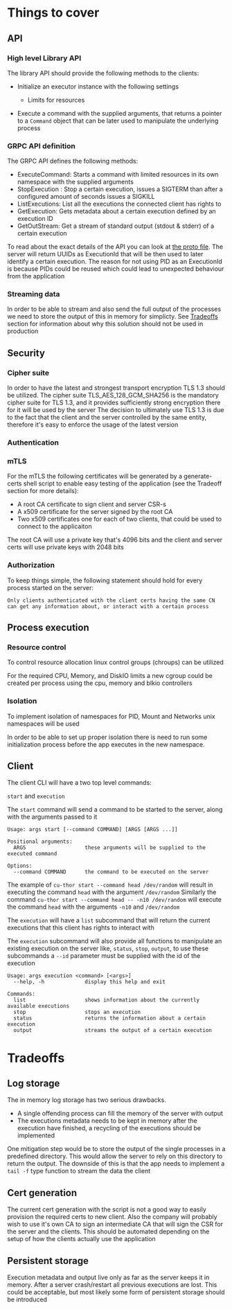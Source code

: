 # Things to cover

## API

### High level Library API

The library API should provide the following methods to the clients:

* Initialize an executor instance with the following settings
  * Limits for resources
    

* Execute a command with the supplied arguments, that returns a pointer to a `Command` object that can be later used to manipulate the underlying process

### GRPC API definition

The GRPC API defines the following methods:

* ExecuteCommand: Starts a command with limited resources in its own namespace with the supplied arguments
* StopExecution : Stop a certain execution, issues a SIGTERM than after a configured amount of seconds issues a SIGKILL
* ListExecutions: List all the executions the connected client has rights to
* GetExecution: Gets metadata about a certain execution defined by an execution ID
* GetOutStream: Get a stream of standard output (stdout & stderr) of a certain execution

To read about the exact details of the API you can look at [the proto file](api.proto). The server will return UUIDs as ExecutionId that will be then used to later identify a certain execution. The reason for not using PID as an ExecutionId is because PIDs could be reused which could lead to unexpected behaviour from the application

### Streaming data

In order to be able to stream and also send the full output of the processes we need to store the output of this in memory for simplicty. See [Tradeoffs](#tradeoffs) section for information about why this solution should not be used in production  

## Security

### Cipher suite

In order to have the latest and strongest transport encryption TLS 1.3 should be utilized. The cipher suite TLS_AES_128_GCM_SHA256 is the mandatory cipher suite for TLS 1.3, and it provides sufficiently strong encryption there for it will be used by the server
The decision to ultimately use TLS 1.3 is due to the fact that the client and the server controlled by the same entity, therefore it's easy to enforce the usage of the latest version

### Authentication

### mTLS

For the mTLS the following certificates will be generated by a generate-certs shell script to enable easy testing of the application (see the Tradeoff section for more details):

* A root CA certificate to sign client and server CSR-s 
* A x509 certificate for the server signed by the root CA
* Two x509 certificates one for each of two clients, that could be used to connect to the applicaiton

The root CA will use a private key that's 4096 bits and the client and server certs will use private keys with 2048 bits

### Authorization

To keep things simple, the following statement should hold for every process started on the server:

`Only clients authenticated with the client certs having the same CN can get any information about, or interact with a certain process`

## Process execution

### Resource control

To control resource allocation linux control groups (chroups) can be utilized

For the required CPU, Memory, and DiskIO limits a new cgroup could be created per process using the cpu, memory and blkio controllers

### Isolation

To implement isolation of namespaces for PID, Mount and Networks unix namespaces will be used

In order to be able to set up proper isolation there is need to run some initialization process before the app executes in the new namespace.

## Client

The client CLI will have a two top level commands:

`start` and `execution`

The `start` command will send a command to be started to the server, along with the arguments passed to it

```
Usage: args start [--command COMMAND] [ARGS [ARGS ...]]

Positional arguments:
  ARGS                   these arguments will be supplied to the executed command

Options:
  --command COMMAND      the command to be executed on the server

```

The example of `cu-thor start --command head /dev/random` will result in executing the command `head` with the argument `/dev/random`
Similarly the command `cu-thor start --command head -- -n10 /dev/random` will execute the command `head` with the arguments `-n10` and `/dev/random`

The `execution` will have a `list` subcommand that will return the current executions that this client has rights to interact with

The `execution` subcommand will also provide all functions to manipulate an existing execution on the server like, `status`, `stop`, `output`, to use these subcommands a `--id` parameter must be supplied with the id of the execution

```
Usage: args execution <command> [<args>]
  --help, -h             display this help and exit

Commands:
  list                   shows information about the currently available executions
  stop                   stops an execution
  status                 returns the information about a certain execution
  output                 streams the output of a certain execution
```



# Tradeoffs

## Log storage

The in memory log storage has two serious drawbacks. 
* A single offending process can fill the memory of the server with output
* The executions metadata needs to be kept in memory after the execution have finished, a recycling of the executions should be implemented

One mitigation step would be to store the output of the single processes in a predefined directory. This would allow the server to rely on this directory to return the output. The downside of this is that the app needs to implement a `tail -f` type function to stream the data the client

## Cert generation

The current cert generation with the script is not a good way to easily provision the required certs to new client. Also the company will probably wish to use it's own CA to sign an intermediate CA that will sign the CSR for the server and the clients. This should be automated depending on the setup of how the clients actually use the application

## Persistent storage

Execution metadata and output live only as far as the server keeps it in memory. After a server crash/restart all previous executions are lost. This could be acceptable, but most likely some form of persistent storage should be introduced
